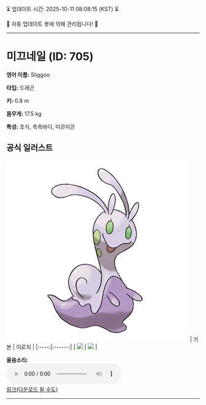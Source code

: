 
⏳ 업데이트 시간: 2025-10-11 08:08:15 (KST) ⏳

🤖 자동 업데이트 봇에 의해 관리됩니다! 🤖

---

# 미끄네일 (ID: 705)
**영어 이름:** Sliggoo

**타입:** 드래곤

**키:** 0.8 m

**몸무게:** 17.5 kg

**특성:** 초식, 촉촉바디, 미끈미끈

## 공식 일러스트
![](https://raw.githubusercontent.com/PokeAPI/sprites/master/sprites/pokemon/other/official-artwork/705.png)
| 기본 | 이로치 |
|:----:|:------:|
| <img src="http://play.pokemonshowdown.com/sprites/ani/sliggoo.gif" width="200"> | <img src="http://play.pokemonshowdown.com/sprites/ani-shiny/sliggoo.gif" width="200"> |

**울음소리:**<br><audio controls src="https://raw.githubusercontent.com/PokeAPI/cries/main/cries/pokemon/latest/705.ogg"></audio><br> [링크(다운로드 될 수도)](https://raw.githubusercontent.com/PokeAPI/cries/main/cries/pokemon/latest/705.ogg)


---
